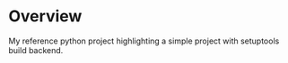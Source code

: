 # Overview
My reference python project highlighting a simple project with setuptools build backend.
